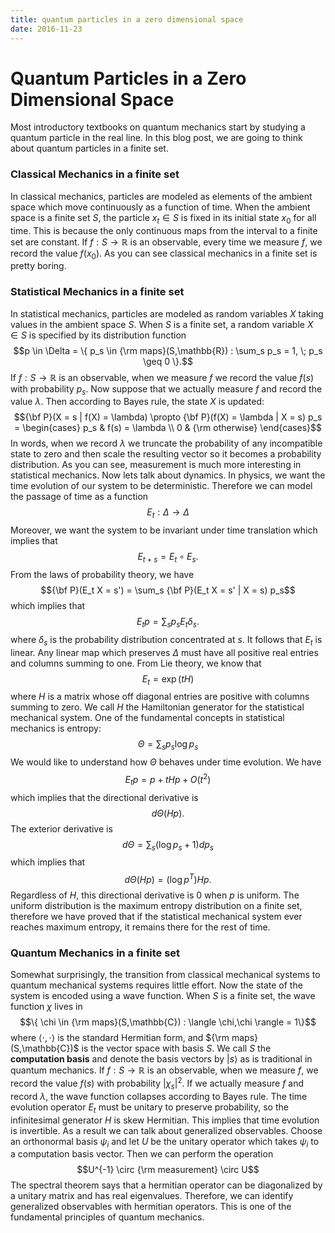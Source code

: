 ```yaml
---
title: quantum particles in a zero dimensional space
date: 2016-11-23
---
```


# Quantum Particles in a Zero Dimensional Space

Most introductory textbooks on quantum mechanics start by studying a quantum particle in the real line. In this blog post, we are going to think about quantum particles in a finite set.

### Classical Mechanics in a finite set

In classical mechanics, particles are modeled as elements of the ambient space which move continuously as a function of time. When the ambient space is a finite set $S$, the particle $x_t \in S$ is fixed in its initial state $x_0$ for all time. This is because the only continuous maps from the interval to a finite set are constant. If $f : S \to \mathbb{R}$ is an observable, every time we measure $f$, we record the value $f(x_0)$. As you can see classical mechanics in a finite set is pretty boring. 


### Statistical Mechanics in a finite set

In statistical mechanics, particles are modeled as random variables $X$ taking values in the ambient space $S$. When $S$ is a finite set, a random variable $X \in S$ is specified by its distribution function $$p \in \Delta = \{ p_s  \in {\rm maps}(S,\mathbb{R}) : \sum_s p_s = 1, \; p_s \geq 0 \}.$$
If $f : S \to \mathbb{R}$ is an observable, when we measure $f$ we record the value $f(s)$ with probability $p_s$. Now suppose that we actually measure $f$ and record the value $\lambda$. Then according to Bayes rule, the state $X$ is updated:
$${\bf P}(X = s | f(X) = \lambda) \propto {\bf P}(f(X) = \lambda | X = s) p_s =
\begin{cases}
p_s & f(s) = \lambda \\
0 & {\rm otherwise}
\end{cases}$$
In words, when we record $\lambda$ we truncate the probability of any incompatible state to zero and then scale the resulting vector so it becomes a probability distribution. As you can see, measurement is much more interesting in statistical mechanics. Now lets talk about dynamics. In physics, we want the time evolution of our system to be deterministic. Therefore we can model the passage of time as a function
$$E_t : \Delta \to \Delta$$
Moreover, we want the system to be invariant under time translation which implies that
$$E_{t+s} = E_t \circ E_s.$$
From the laws of probability theory, we have
$${\bf P}(E_t X = s') = \sum_s {\bf P}(E_t X = s' | X = s) p_s$$
which implies that
$$E_t p = \sum_s p_s E_t \delta_s.$$
where $\delta_s$ is the probability distribution concentrated at $s$. It follows that $E_t$ is linear. Any linear map which preserves $\Delta$ must have all positive real entries and columns summing to one. From Lie theory, we know that
$$E_t = \exp(tH)$$
where $H$ is a matrix whose off diagonal entries are positive with columns summing to zero. We call $H$ the Hamiltonian generator for the statistical mechanical system. One of the fundamental concepts in statistical mechanics is entropy:
$$\Theta= \sum_s p_s \log p_s$$
We would like to understand how $\Theta$ behaves under time evolution. We have
$$E_t p = p + tHp + O(t^2)$$
which implies that the directional derivative is
$$d\Theta(Hp).$$
The exterior derivative is
$$d\Theta = \sum_s (\log p_s + 1)dp_s$$
which implies that
$$d\Theta(Hp) = (\log p^T) H p.$$
Regardless of $H$, this directional derivative is $0$ when $p$ is uniform. The uniform distribution is the maximum entropy distribution on a finite set, therefore we have proved that if the statistical mechanical system ever reaches maximum entropy, it remains there for the rest of time.

### Quantum Mechanics in a finite set

Somewhat surprisingly, the transition from classical mechanical systems to quantum mechanical systems requires little effort. Now the state of the system is encoded using a wave function. When $S$ is a finite set, the wave function $\chi$ lives in
$$\{ \chi \in {\rm maps}(S,\mathbb{C}) : \langle \chi,\chi \rangle = 1\}$$
where $\langle \cdot,\cdot \rangle$ is the standard Hermitian form, and ${\rm maps}(S,\mathbb{C})$ is the vector space with basis $S$. We call $S$ the **computation basis** and denote the basis vectors by $|s\rangle$ as is traditional in quantum mechanics. If $f : S \to \mathbb{R}$ is an observable, when we measure $f$, we record the value $f(s)$ with probability $\lvert \chi_s \lvert^2$. If we actually measure $f$ and record $\lambda$, the wave function collapses according to Bayes rule. The time evolution operator $E_t$ must be unitary to preserve probability, so the infinitesimal generator $H$ is skew Hermitian. This implies that time evolution is invertible. As a result we can talk about generalized observables. Choose an orthonormal basis $\psi_i$ and let $U$ be the unitary operator which takes $\psi_i$ to a computation basis vector. Then we can perform the operation
$$U^{-1} \circ {\rm measurement} \circ U$$
The spectral theorem says that a hermitian operator can be diagonalized by a unitary matrix and has real eigenvalues. Therefore, we can identify generalized observables with hermitian operators. This is one of the fundamental principles of quantum mechanics.
